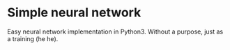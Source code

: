 # Simple neural network

Easy neural network implementation in Python3.
Without a purpose, just as a training (he he).